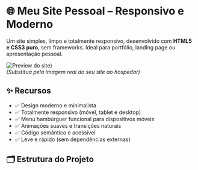 # 🌐 Meu Site Pessoal – Responsivo e Moderno

Um site simples, limpo e totalmente responsivo, desenvolvido com **HTML5 e CSS3 puro**, sem frameworks. Ideal para portfólio, landing page ou apresentação pessoal.

![Preview do site](https://github.com/yudisnel48/Desafio-Devclub-1.git))  
*(Substitua pela imagem real do seu site ao hospedar)*

## ✨ Recursos

- ✅ Design moderno e minimalista  
- ✅ Totalmente responsivo (móvel, tablet e desktop)  
- ✅ Menu hambúrguer funcional para dispositivos móveis  
- ✅ Animações suaves e transições naturais  
- ✅ Código semântico e acessível  
- ✅ Leve e rápido (sem dependências externas)

## 🗂 Estrutura do Projeto
